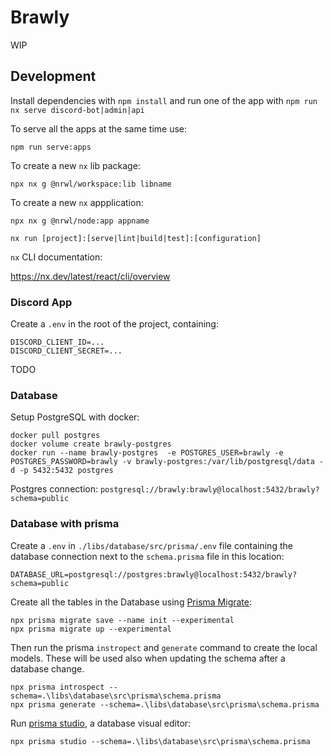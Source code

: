 # Brawly

WIP

## Development

Install dependencies with `npm install` and run one of the app with `npm run nx serve discord-bot|admin|api`

To serve all the apps at the same time use:

```
npm run serve:apps
```

To create a new `nx` lib package:

```
npx nx g @nrwl/workspace:lib libname
```

To create a new `nx` appplication:

```
npx nx g @nrwl/node:app appname
```

```
nx run [project]:[serve|lint|build|test]:[configuration]
```

`nx` CLI documentation:

https://nx.dev/latest/react/cli/overview

### Discord App

Create a `.env` in the root of the project, containing:

```
DISCORD_CLIENT_ID=...
DISCORD_CLIENT_SECRET=...
```

TODO

### Database

Setup PostgreSQL with docker:

```
docker pull postgres
docker volume create brawly-postgres
docker run --name brawly-postgres  -e POSTGRES_USER=brawly -e POSTGRES_PASSWORD=brawly -v brawly-postgres:/var/lib/postgresql/data -d -p 5432:5432 postgres
```

Postgres connection: `postgresql://brawly:brawly@localhost:5432/brawly?schema=public`

### Database with prisma

Create a `.env` in `./libs/database/src/prisma/.env` file containing the database connection next to the `schema.prisma` file in this location:

```
DATABASE_URL=postgresql://postgres:brawly@localhost:5432/brawly?schema=public
```

Create all the tables in the Database using [Prisma Migrate](https://www.prisma.io/docs/concepts/components/prisma-migrate/):

```
npx prisma migrate save --name init --experimental
npx prisma migrate up --experimental
```

Then run the prisma `instropect` and `generate` command to create the local models. These will be used also when updating the schema after a database change.

```
npx prisma introspect --schema=.\libs\database\src\prisma\schema.prisma
npx prisma generate --schema=.\libs\database\src\prisma\schema.prisma
```

Run [prisma studio](https://www.prisma.io/docs/getting-started/setup-prisma/add-to-existing-project-typescript-postgres#explore-the-data-in-prisma-studio-experimental), a database visual editor:

```
npx prisma studio --schema=.\libs\database\src\prisma\schema.prisma
```
